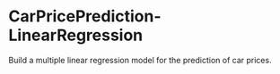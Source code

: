 # CarPricePrediction-LinearRegression
Build a multiple linear regression model for the prediction of car prices.
